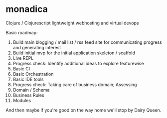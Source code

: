 # monadica
Clojure / Clojurescript lightweight webhosting and virtual devops


Basic roadmap:
1. Build main blogging / mail list / rss feed site for communicating progress and generating interest
2. Build initial mvp for the initial application skeleton / scaffold
3. Live REPL
4. Progress check: Identify additional ideas to explore featurewise
5. Basic CI 
6. Basic Orchestration
7. Basic IDE tools
8. Progress check: Taking care of business domain; Assessing
9. Domain / Schema
10. Business Rules
11. Modules

And then maybe if you're good on the way home we'll stop by Dairy Queen.
